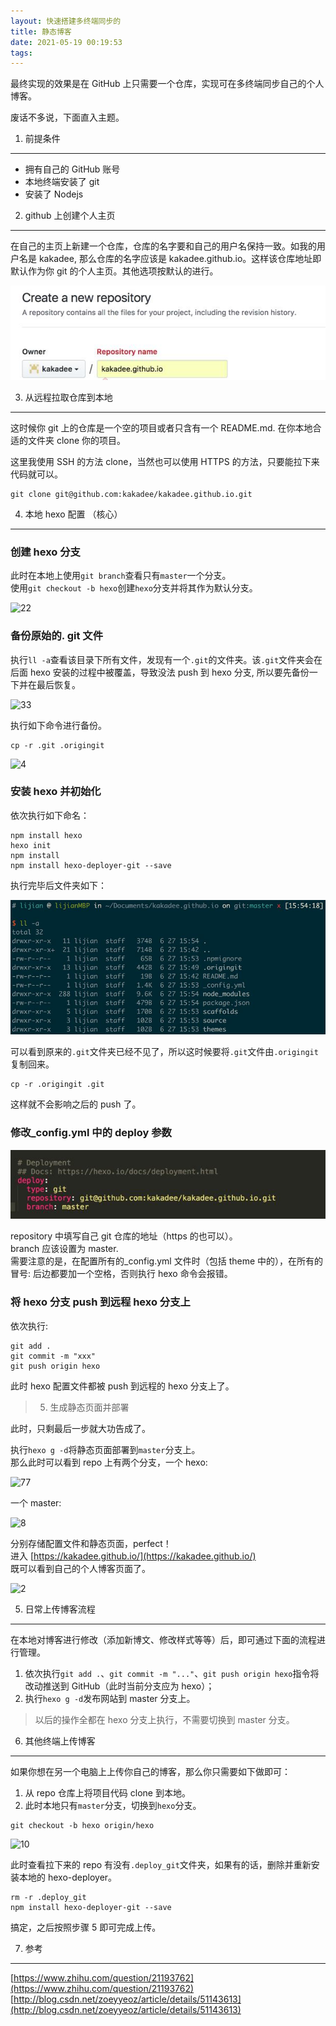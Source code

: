 ```yaml
---
layout: 快速搭建多终端同步的
title: 静态博客
date: 2021-05-19 00:19:53
tags:
---
```

最终实现的效果是在 GitHub 上只需要一个仓库，实现可在多终端同步自己的个人博客。

废话不多说，下面直入主题。

1. 前提条件

-------

*   拥有自己的 GitHub 账号
*   本地终端安装了 git
*   安装了 Nodejs

2. github 上创建个人主页

-----------------

在自己的主页上新建一个仓库，仓库的名字要和自己的用户名保持一致。如我的用户名是 kakadee, 那么仓库的名字应该是 kakadee.github.io。这样该仓库地址即默认作为你 git 的个人主页。其他选项按默认的进行。

![1](https://raw.githubusercontent.com/wklesss/picture/master/img/20210519004925.png)

3. 从远程拉取仓库到本地

-------------

这时候你 git 上的仓库是一个空的项目或者只含有一个 README.md. 在你本地合适的文件夹 clone 你的项目。

这里我使用 SSH 的方法 clone，当然也可以使用 HTTPS 的方法，只要能拉下来代码就可以。

```
git clone git@github.com:kakadee/kakadee.github.io.git
```

4. 本地 hexo 配置 （核心）

------------------

### 创建 hexo 分支

此时在本地上使用`git branch`查看只有`master`一个分支。  
使用`git checkout -b hexo`创建`hexo`分支并将其作为默认分支。

![22](https://i.loli.net/2021/05/19/AqmKO52vjIViEDX.jpg)

### 备份原始的. git 文件

执行`ll -a`查看该目录下所有文件，发现有一个`.git`的文件夹。该`.git`文件夹会在后面 hexo 安装的过程中被覆盖，导致没法 push 到 hexo 分支, 所以要先备份一下并在最后恢复。

![33](https://i.loli.net/2021/05/19/25igNt7vAubDysR.jpg)

执行如下命令进行备份。

```
cp -r .git .origingit
```

![4](https://i.loli.net/2021/05/19/92fNBq7SDMw1PYb.jpg)

### 安装 hexo 并初始化

依次执行如下命名：

```
npm install hexo
hexo init
npm install
npm install hexo-deployer-git --save
```

执行完毕后文件夹如下：

![55](https://raw.githubusercontent.com/wklesss/picture/master/img/20210519005145.png)

可以看到原来的`.git`文件夹已经不见了，所以这时候要将`.git`文件由`.origingit`复制回来。

```
cp -r .origingit .git
```

这样就不会影响之后的 push 了。

### 修改_config.yml 中的 deploy 参数

![66](https://raw.githubusercontent.com/wklesss/picture/master/img/20210519005151.png)

repository 中填写自己 git 仓库的地址（https 的也可以）。  
branch 应该设置为 master.  
需要注意的是，在配置所有的_config.yml 文件时（包括 theme 中的），在所有的冒号: 后边都要加一个空格，否则执行 hexo 命令会报错。

### 将 hexo 分支 push 到远程 hexo 分支上

依次执行:

```
git add .
git commit -m "xxx"
git push origin hexo
```

此时 hexo 配置文件都被 push 到远程的 hexo 分支上了。

> 5. 生成静态页面并部署

此时，只剩最后一步就大功告成了。

执行`hexo g -d`将静态页面部署到`master`分支上。  
那么此时可以看到 repo 上有两个分支，一个 hexo:

![77](https://i.loli.net/2021/05/19/nyuwhTbR62Qe7B1.jpg)

一个 master:

![8](https://i.loli.net/2021/05/19/3muU1GSa6O75Xq2.jpg)

分别存储配置文件和静态页面，perfect！  
进入 [https://kakadee.github.io/](https://kakadee.github.io/)  
既可以看到自己的个人博客页面了。  

![2](https://i.loli.net/2021/05/19/9FtzgDqrWQNVd1l.jpg)

5. 日常上传博客流程

-----------

在本地对博客进行修改（添加新博文、修改样式等等）后，即可通过下面的流程进行管理。  

1. 依次执行`git add .`、`git commit -m "..."`、`git push origin hexo`指令将改动推送到 GitHub（此时当前分支应为 hexo）；  
2. 执行`hexo g -d`发布网站到 master 分支上。

> 以后的操作全都在 hexo 分支上执行，不需要切换到 master 分支。

6. 其他终端上传博客

-----------

如果你想在另一个电脑上上传你自己的博客，那么你只需要如下做即可：  

1. 从 repo 仓库上将项目代码 clone 到本地。  
2. 此时本地只有`master`分支，切换到`hexo`分支。

```
git checkout -b hexo origin/hexo
```

![10](https://i.loli.net/2021/05/19/uQPB7zRH9bkCjyL.jpg)

此时查看拉下来的 repo 有没有`.deploy_git`文件夹，如果有的话，删除并重新安装本地的 hexo-deployer。

```
rm -r .deploy_git
npm install hexo-deployer-git --save
```

搞定，之后按照步骤 5 即可完成上传。

7. 参考

-----

[https://www.zhihu.com/question/21193762](https://www.zhihu.com/question/21193762)  
[http://blog.csdn.net/zoeyyeoz/article/details/51143613](http://blog.csdn.net/zoeyyeoz/article/details/51143613)